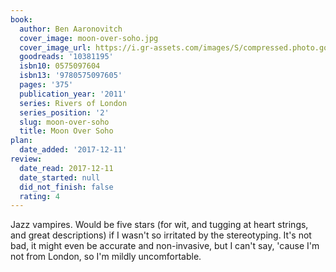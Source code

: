 ```yaml
---
book:
  author: Ben Aaronovitch
  cover_image: moon-over-soho.jpg
  cover_image_url: https://i.gr-assets.com/images/S/compressed.photo.goodreads.com/books/1401386247l/10381195._SX98_.jpg
  goodreads: '10381195'
  isbn10: 0575097604
  isbn13: '9780575097605'
  pages: '375'
  publication_year: '2011'
  series: Rivers of London
  series_position: '2'
  slug: moon-over-soho
  title: Moon Over Soho
plan:
  date_added: '2017-12-11'
review:
  date_read: 2017-12-11
  date_started: null
  did_not_finish: false
  rating: 4
---
```


Jazz vampires. Would be five stars (for wit, and tugging at heart strings, and great descriptions) if I wasn't so irritated by the stereotyping. It's not bad, it might even be accurate and non-invasive, but I can't say, 'cause I'm not from London, so I'm mildly uncomfortable.
